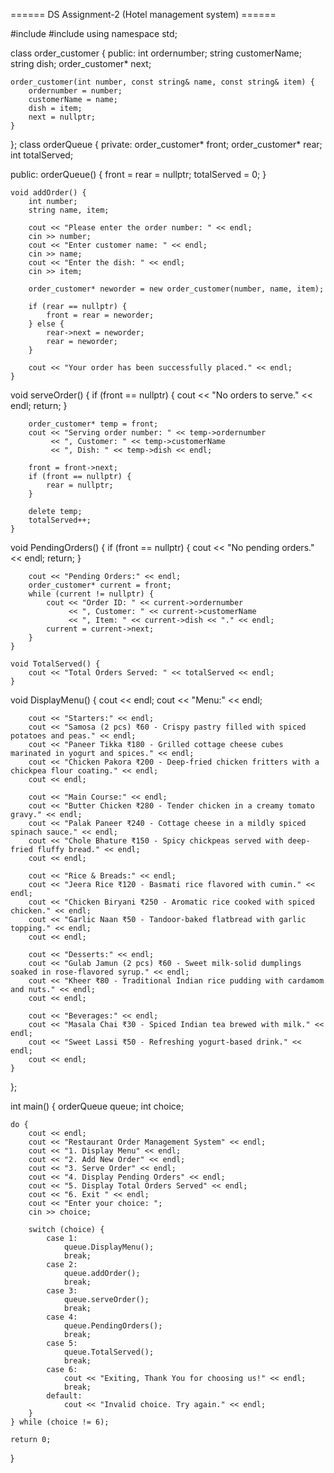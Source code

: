 ====== DS Assignment-2 (Hotel management system) ======

#include <iostream>
#include <string>
using namespace std;

class order_customer {
public:
    int ordernumber;
    string customerName;
    string dish;
    order_customer* next;

    order_customer(int number, const string& name, const string& item) {
        ordernumber = number;
        customerName = name;
        dish = item;
        next = nullptr;
    }
};
class orderQueue {
private:
    order_customer* front;
    order_customer* rear;
    int totalServed;

public:
    orderQueue() {
        front = rear = nullptr;
        totalServed = 0;
    }

    void addOrder() {
        int number;
        string name, item;

        cout << "Please enter the order number: " << endl;
        cin >> number;
        cout << "Enter customer name: " << endl;
        cin >> name;
        cout << "Enter the dish: " << endl;
        cin >> item;

        order_customer* neworder = new order_customer(number, name, item);

        if (rear == nullptr) {
            front = rear = neworder;
        } else {
            rear->next = neworder;
            rear = neworder;
        }

        cout << "Your order has been successfully placed." << endl;
    }

void serveOrder() {
        if (front == nullptr) {
            cout << "No orders to serve." << endl;
            return;
        }

        order_customer* temp = front;
        cout << "Serving order number: " << temp->ordernumber
             << ", Customer: " << temp->customerName
             << ", Dish: " << temp->dish << endl;

        front = front->next;
        if (front == nullptr) {
            rear = nullptr;
        }

        delete temp;
        totalServed++;
    }

void PendingOrders() {
        if (front == nullptr) {
            cout << "No pending orders." << endl;
            return;
        }

        cout << "Pending Orders:" << endl;
        order_customer* current = front;
        while (current != nullptr) {
            cout << "Order ID: " << current->ordernumber
                 << ", Customer: " << current->customerName
                 << ", Item: " << current->dish << "." << endl;
            current = current->next;
        }
    }

    void TotalServed() {
        cout << "Total Orders Served: " << totalServed << endl;
    }

void DisplayMenu() {
        cout << endl;
        cout << "Menu:" << endl;

        cout << "Starters:" << endl;
        cout << "Samosa (2 pcs) ₹60 - Crispy pastry filled with spiced potatoes and peas." << endl;
        cout << "Paneer Tikka ₹180 - Grilled cottage cheese cubes marinated in yogurt and spices." << endl;
        cout << "Chicken Pakora ₹200 - Deep-fried chicken fritters with a chickpea flour coating." << endl;
        cout << endl;

        cout << "Main Course:" << endl;
        cout << "Butter Chicken ₹280 - Tender chicken in a creamy tomato gravy." << endl;
        cout << "Palak Paneer ₹240 - Cottage cheese in a mildly spiced spinach sauce." << endl;
        cout << "Chole Bhature ₹150 - Spicy chickpeas served with deep-fried fluffy bread." << endl;
        cout << endl;

        cout << "Rice & Breads:" << endl;
        cout << "Jeera Rice ₹120 - Basmati rice flavored with cumin." << endl;
        cout << "Chicken Biryani ₹250 - Aromatic rice cooked with spiced chicken." << endl;
        cout << "Garlic Naan ₹50 - Tandoor-baked flatbread with garlic topping." << endl;
        cout << endl;

        cout << "Desserts:" << endl;
        cout << "Gulab Jamun (2 pcs) ₹60 - Sweet milk-solid dumplings soaked in rose-flavored syrup." << endl;
        cout << "Kheer ₹80 - Traditional Indian rice pudding with cardamom and nuts." << endl;
        cout << endl;

        cout << "Beverages:" << endl;
        cout << "Masala Chai ₹30 - Spiced Indian tea brewed with milk." << endl;
        cout << "Sweet Lassi ₹50 - Refreshing yogurt-based drink." << endl;
        cout << endl;
    }
};

int main() {
    orderQueue queue;
    int choice;

    do {
        cout << endl;
        cout << "Restaurant Order Management System" << endl;
        cout << "1. Display Menu" << endl;
        cout << "2. Add New Order" << endl;
        cout << "3. Serve Order" << endl;
        cout << "4. Display Pending Orders" << endl;
        cout << "5. Display Total Orders Served" << endl;
        cout << "6. Exit " << endl;
        cout << "Enter your choice: ";
        cin >> choice;

        switch (choice) {
            case 1:
                queue.DisplayMenu();
                break;
            case 2:
                queue.addOrder();
                break;
            case 3:
                queue.serveOrder();
                break;
            case 4:
                queue.PendingOrders();
                break;
            case 5:
                queue.TotalServed();
                break;
            case 6:
                cout << "Exiting, Thank You for choosing us!" << endl;
                break;
            default:
                cout << "Invalid choice. Try again." << endl;
        }
    } while (choice != 6);

    return 0;
}
